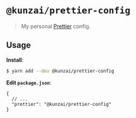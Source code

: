 # `@kunzai/prettier-config`

> My personal [Prettier](https://prettier.io) config.

## Usage

**Install**:

```bash
$ yarn add --dev @kunzai/prettier-config
```

**Edit `package.json`**:

```jsonc
{
  // ...
  "prettier": "@kunzai/prettier-config"
}
```

